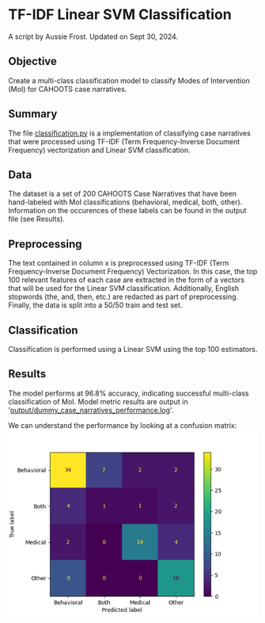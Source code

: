 # TF-IDF Linear SVM Classification
A script by Aussie Frost. Updated on Sept 30, 2024.

## Objective
Create a multi-class classification model to classify Modes of Intervention (MoI) for CAHOOTS case narratives.

## Summary
The file [classification.py](classification.py) is a implementation of classifying case narratives that were processed using TF-IDF (Term Frequency-Inverse Document Frequency) vectorization and Linear SVM classification. 

## Data
The dataset is a set of 200 CAHOOTS Case Narratives that have been hand-labeled with MoI classifications (behavioral, medical, both, other). Information on the occurences of these labels can be found in the output file (see Results).

## Preprocessing
The text contained in column x is preprocessed using TF-IDF (Term Frequency-Inverse Document Frequency) Vectorization. In this case, the top 100 relevant features of each case are extracted in the form of a vectors that will be used for the Linear SVM classification. Additionally, English stopwords (the, and, then, etc.) are redacted as part of preprocessing. Finally, the data is split into a 50/50 train and test set.

## Classification
Classification is performed using a Linear SVM using the top 100 estimators.

## Results
The model performs at 96.8% accuracy, indicating successful multi-class classification of MoI. Model metric results are output in '[output/dummy_case_narratives_performance.log](output/dummy_case_narratives_performance.log)'.

We can understand the performance by looking at a confusion matrix:
![alt text](output/linear_svm_conf_mat.png)
